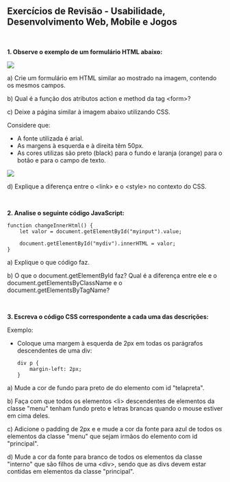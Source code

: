 ## Exercícios de Revisão - Usabilidade, Desenvolvimento Web, Mobile e Jogos
&nbsp;

__1. Observe o exemplo de um formulário HTML abaixo:__

![](formulario.png)

a)  Crie um formulário em HTML similar ao mostrado na imagem, contendo os mesmos campos.

b) Qual é a função dos atributos action e method da tag \<form\>?

c) Deixe a página similar à imagem abaixo utilizando CSS.

Considere que:

* A fonte utilizada é arial.
* As margens à esquerda e à direita têm 50px.
* As cores utilizas são preto (black) para o fundo e laranja (orange) para o botão e para o campo de texto.

![](formulario_css.png)

d) Explique a diferença entre o \<link\> e o \<style\> no contexto do CSS.


&nbsp;

__2. Analise o seguinte código JavaScript:__

```
function changeInnerHtml() {
    let valor = document.getElementById("myinput").value;

    document.getElementById("mydiv").innerHTML = valor;
}
```

a) Explique o que código faz.

b) O que o document.getElementById faz? Qual é a diferença entre ele e o document.getElementsByClassName e o document.getElementsByTagName?

&nbsp;

__3. Escreva o código CSS correspondente a cada uma das descrições:__

Exemplo: 

- Coloque uma margem à esquerda de 2px em todas os parágrafos descendentes de uma div:

    ```
    div p {
        margin-left: 2px;
    }
    ```

a) Mude a cor de fundo para preto de do elemento com id "telapreta".

b) Faça com que todos os elementos \<li\> descendentes de elementos da classe "menu" tenham fundo preto e letras brancas quando o mouse estiver em cima deles.

c) Adicione o padding de 2px e e mude a cor da fonte para azul de todos os elementos da classe "menu" que sejam irmãos do elemento com id "principal".

d) Mude a cor da fonte para branco de todos os elementos da classe "interno" que são filhos de uma \<div\>, sendo que as divs devem estar contidas em elementos da classe "principal".

